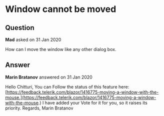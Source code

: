 # Window cannot be moved

## Question

**Mad** asked on 31 Jan 2020

How can I move the window like any other dialog box.

## Answer

**Marin Bratanov** answered on 31 Jan 2020

Hello Chitturi, You can Follow the status of this feature here: [https://feedback.telerik.com/blazor/1416775-moving-a-window-with-the-mouse.](https://feedback.telerik.com/blazor/1416775-moving-a-window-with-the-mouse.) I have added your Vote for it for you, so it raises its priority. Regards, Marin Bratanov
